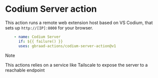 Codium Server action
====================

This action runs a remote web extension host based on VS Codium,
that sets up `http://[IP]:8000` for your browser.

```yaml
    - name: Codium Server
      if: ${{ failure() }}
      uses: gbraad-actions/codium-server-action@v1
```

> [!NOTE]
> This actions relies on a service like Tailscale to expose the server to a reachable endpoint
